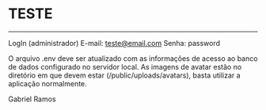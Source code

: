 # TESTE
---

LogIn (administrador)
E-mail: teste@email.com Senha: password

O arquivo .env deve ser atualizado com as informações de acesso ao banco de dados configurado no servidor local.
As imagens de avatar estão no diretório em que devem estar (/public/uploads/avatars), basta utilizar a aplicação normalmente.

Gabriel Ramos